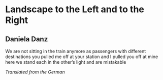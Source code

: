 # Landscape to the Left and to the Right
## Daniela Danz
We are not sitting in the train anymore
as passengers with different destinations
you pulled me off at your
station and I pulled you off at mine
here we stand each in the other’s light
and are mistakable

_Translated from the German_